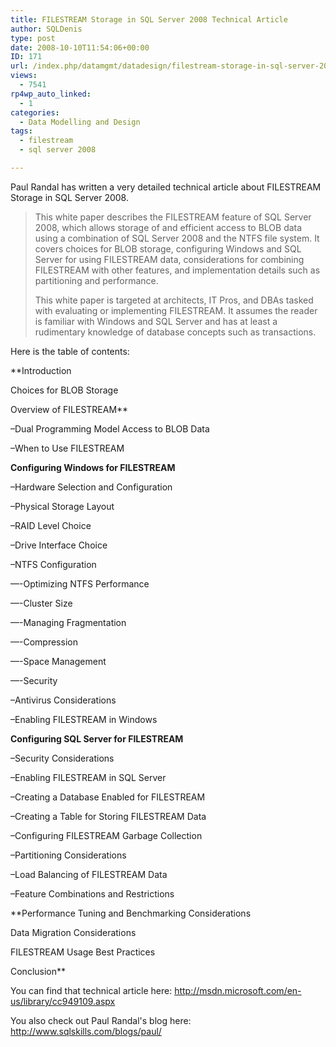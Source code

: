 ```yaml
---
title: FILESTREAM Storage in SQL Server 2008 Technical Article
author: SQLDenis
type: post
date: 2008-10-10T11:54:06+00:00
ID: 171
url: /index.php/datamgmt/datadesign/filestream-storage-in-sql-server-2008-te/
views:
  - 7541
rp4wp_auto_linked:
  - 1
categories:
  - Data Modelling and Design
tags:
  - filestream
  - sql server 2008

---
```

Paul Randal has written a very detailed technical article about FILESTREAM Storage in SQL Server 2008.

> This white paper describes the FILESTREAM feature of SQL Server 2008, which allows storage of and efficient access to BLOB data using a combination of SQL Server 2008 and the NTFS file system. It covers choices for BLOB storage, configuring Windows and SQL Server for using FILESTREAM data, considerations for combining FILESTREAM with other features, and implementation details such as partitioning and performance.
> 
> This white paper is targeted at architects, IT Pros, and DBAs tasked with evaluating or implementing FILESTREAM. It assumes the reader is familiar with Windows and SQL Server and has at least a rudimentary knowledge of database concepts such as transactions.

Here is the table of contents:

**Introduction
  
Choices for BLOB Storage
  
Overview of FILESTREAM**
  
&#8211;Dual Programming Model Access to BLOB Data
  
&#8211;When to Use FILESTREAM
  
**Configuring Windows for FILESTREAM**
  
&#8211;Hardware Selection and Configuration
  
&#8211;Physical Storage Layout
  
&#8211;RAID Level Choice
  
&#8211;Drive Interface Choice
  
&#8211;NTFS Configuration
  
&#8212;-Optimizing NTFS Performance
  
&#8212;-Cluster Size
  
&#8212;-Managing Fragmentation
  
&#8212;-Compression
  
&#8212;-Space Management
  
&#8212;-Security
  
&#8211;Antivirus Considerations
  
&#8211;Enabling FILESTREAM in Windows
  
**Configuring SQL Server for FILESTREAM**
  
&#8211;Security Considerations
  
&#8211;Enabling FILESTREAM in SQL Server
  
&#8211;Creating a Database Enabled for FILESTREAM
  
&#8211;Creating a Table for Storing FILESTREAM Data
  
&#8211;Configuring FILESTREAM Garbage Collection
  
&#8211;Partitioning Considerations
  
&#8211;Load Balancing of FILESTREAM Data
  
&#8211;Feature Combinations and Restrictions
  
**Performance Tuning and Benchmarking Considerations
  
Data Migration Considerations
  
FILESTREAM Usage Best Practices
  
Conclusion**

You can find that technical article here: http://msdn.microsoft.com/en-us/library/cc949109.aspx

You also check out Paul Randal's blog here: http://www.sqlskills.com/blogs/paul/